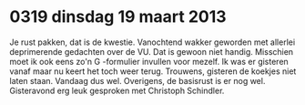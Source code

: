 # 0319 dinsdag 19 maart 2013
Je rust pakken, dat is de kwestie. Vanochtend wakker geworden met allerlei deprimerende gedachten over de VU. Dat is gewoon niet handig. Misschien moet ik ook eens zo'n G -formulier invullen voor mezelf. Ik was er gisteren vanaf maar nu keert het toch weer terug. Trouwens, gisteren de koekjes niet laten staan. Vandaag dus wel. Overigens, de basisrust is er nog wel. Gisteravond erg leuk gesproken met Christoph Schindler.